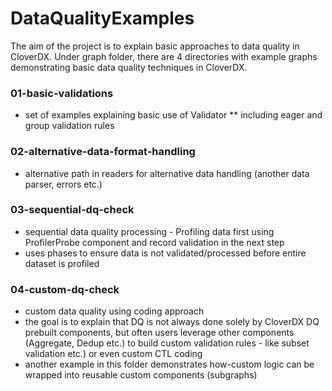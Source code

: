 # DataQualityExamples

The aim of the project is to explain basic approaches to data quality in CloverDX. Under graph folder, there are 4 directories with example graphs demonstrating basic data quality techniques in CloverDX.

### 01-basic-validations
* set of examples explaining basic use of Validator
** including eager and group validation rules


### 02-alternative-data-format-handling
* alternative path in readers for alternative data handling (another data parser, errors etc.)

### 03-sequential-dq-check
* sequential data quality processing - Profiling data first using ProfilerProbe component and record validation in the next step
* uses phases to ensure data is not validated/processed before entire dataset is profiled

### 04-custom-dq-check
* custom data quality using coding approach
* the goal is to explain that DQ is not always done solely by CloverDX DQ prebuilt components, but often users leverage other components (Aggregate, Dedup etc.) to build custom validation rules - like subset validation etc.) or even custom CTL coding
* another example in this folder demonstrates how-custom logic can be wrapped into reusable custom components (subgraphs)